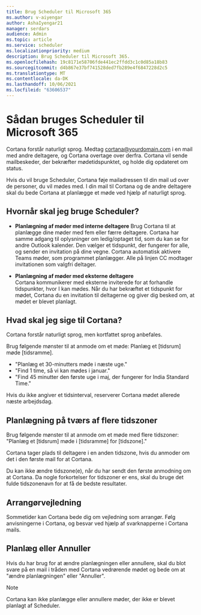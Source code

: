 ```yaml
---
title: Brug Scheduler til Microsoft 365
ms.author: v-aiyengar
author: AshaIyengar21
manager: serdars
audience: Admin
ms.topic: article
ms.service: scheduler
ms.localizationpriority: medium
description: Brug Scheduler til Microsoft 365.
ms.openlocfilehash: 19c8171e58706fde441ec2ffdd3c1c0d85a18b83
ms.sourcegitcommit: d4b867e37bf741528ded7fb289e4f6847228d2c5
ms.translationtype: MT
ms.contentlocale: da-DK
ms.lasthandoff: 10/06/2021
ms.locfileid: "63606537"
---
```

# <a name="how-to-use-scheduler-for-microsoft-365"></a>Sådan bruges Scheduler til Microsoft 365

Cortana forstår naturligt sprog. Medtag cortana@yourdomain.com i en mail med andre deltagere, og Cortana overtage over derfra. Cortana vil sende mailbeskeder, der bekræfter mødetidspunktet, og holde dig opdateret om status.

Hvis du vil bruge Scheduler, Cortana føje mailadressen til din mail ud over de personer, du vil mødes med. I din mail til Cortana og de andre deltagere skal du bede Cortana at planlægge et møde ved hjælp af naturligt sprog.  

## <a name="when-to-use-scheduler"></a>Hvornår skal jeg bruge Scheduler?

- **Planlægning af møder med interne deltagere** Brug Cortana til at planlægge dine møder med fem eller færre deltagere. Cortana har samme adgang til oplysninger om ledig/optaget tid, som du kan se for andre Outlook kalender. Den vælger et tidspunkt, der fungerer for alle, og sender en invitation på dine vegne. Cortana automatisk aktivere Teams møder, som programmet planlægger. Alle på linjen CC modtager invitationen som valgfri deltager.  

- **Planlægning af møder med eksterne deltagere**  
Cortana kommunikerer med eksterne inviterede for at forhandle tidspunkter, hvor I kan mødes. Når du har bekræftet et tidspunkt for mødet, Cortana du en invitation til deltagerne og giver dig besked om, at mødet er blevet planlagt.

## <a name="what-to-say-to-cortana"></a>Hvad skal jeg sige til Cortana?

Cortana forstår naturligt sprog, men kortfattet sprog anbefales. 

Brug følgende mønster til at anmode om et møde: Planlæg et [tidsrum] møde [tidsramme].  

- "Planlæg et 30-minutters møde i næste uge."  
- "Find 1 time, så vi kan mødes i januar." 
- "Find 45 minutter den første uge i maj, der fungerer for India Standard Time." 

Hvis du ikke angiver et tidsinterval, reserverer Cortana mødet allerede næste arbejdsdag.

## <a name="scheduling-across-multiple-time-zones"></a>Planlægning på tværs af flere tidszoner

Brug følgende mønster til at anmode om et møde med flere tidszoner: "Planlæg et [tidsrum] møde i [tidsramme] for [tidszone]." 

Cortana tager plads til deltagere i en anden tidszone, hvis du anmoder om det i den første mail for at Cortana.  

Du kan ikke ændre tidszone(e), når du har sendt den første anmodning om at Cortana. Da nogle forkortelser for tidszoner er ens, skal du bruge det fulde tidszonenavn for at få de bedste resultater.  

## <a name="organizer-guidance"></a>Arrangørvejledning

Sommetider kan Cortana bede dig om vejledning som arrangør. Følg anvisningerne i Cortana, og besvar ved hjælp af svarknapperne i Cortana mails.

## <a name="reschedule-or-cancel"></a>Planlæg eller Annuller

Hvis du har brug for at ændre planlægningen eller annullere, skal du blot svare på en mail i tråden med Cortana vedrørende mødet og bede om at "ændre planlægningen" eller "Annuller". 

> [!NOTE]
> Cortana kan ikke planlægge eller annullere møder, der ikke er blevet planlagt af Scheduler.  

